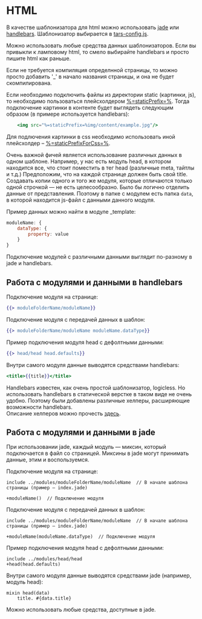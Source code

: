 HTML
====

В качестве шаблонизатора для html можно использовать <a href="http://jade-lang.com/" target="_blank">jade</a> или <a href="http://handlebarsjs.com/" target="_blank">handlebars</a>. Шаблонизатор выбирается в <a href="options.md#templater" target="_blank">tars-config.js</a>.

Можно использовать любые средства данных шаблонизаторов. Если вы привыкли к ламповому html, то смело выбирайте handlebars и просто пишите html как раньше.

Если не требуется компиляция определнной страницы, то можно просто добавить '_' в начало названия страницы, и она не будет скомпилирована.

Если необходимо подключить файлы из директории static (картинки, js), то необходимо пользоваться плейсхолдером <a href="options.md#staticPrefix" target="_blank">%=staticPrefix=%</a>. Тогда подключение картинки в контенте будет выглядеть следующим образом (в примере используется handlebars):

```handlebars
    <img src="%=staticPrefix=%img/content/example.jpg"/>
```

Для подлючения картинки в css необходимо использовать иной плейсхолдер – <a href="options.md#staticPrefixForCss" target="_blank">%=staticPrefixForCss=%</a>.

Очень важной фичей является использование различных данных в одном шаблоне. Например, у нас есть модуль head, в котором находится все, что стоит поместить в тег head (различные meta, тайтлы и т.д.) Предположим, что на каждой  странице должен быть свой title. Создавать копии одного и того же модуля, которые отличаются только одной строчкой — не есть целесообразно. Было бы логично отделить данные от представления.
Поэтому в папке с модулем есть папка `data`, в которой находится js-файл с данными данного модуля.

Пример данных можно найти в модуле _template:

```javascript
moduleName: {
    dataType: {
        property: value
    }
}
```

Подключение модулей с различными данными выглядит по-разному в jade и handlebars.

Работа с модулями и данными в handlebars
----------------------------------------

Подключение модуля на странице:

```handlebars
{{> moduleFolderName/moduleName}}
```

Подключение модуля с передачей данных в шаблон:

```handlebars
{{> moduleFolderName/moduleName moduleName.dataType}}
```

Пример подключения модуля head с дефолтными данными:

```handlebars
{{> head/head head.defaults}}
```


Внутри самого модуля данные выводятся средствами handlebars:

```handlebars
<title>{{title}}</title>
```

Handlebars известен, как очень простой шаблонизатор, logicless. Но использовать handlebars в статической верстке в таком виде не очень удобно. Поэтому были добавлены различные хелперы, расширяющие возможности handlebars.<br/>
Описание хелперов можно прочесть <a href="/handlebars-helpers.md">здесь</a>.

Работа с модулями и данными в jade
----------------------------------

При использовании jade, каждый модуль — миксин, который подключается в файл со страницей. Миксины в jade могут принимать данные, этим и воспользуемся.

Подключение модуля на странице:

```jade
include ../modules/moduleFolderName/moduleName  // В начале шаблона страницы (пример — index.jade)

+moduleName()  // Подключение модуля
```

Подключение модуля с передачей данных в шаблон:

```jade
include ../modules/moduleFolderName/moduleName  // В начале шаблона страницы (пример — index.jade)

+moduleName(moduleName.dataType)  // Подключение модуля
```

Пример подключения модуля head с дефолтными данными:

```jade
include ../modules/head/head
+head(head.defaults)
```

Внутри самого модуля данные выводятся средствами jade (например, модуль head):

```jade
mixin head(data)
    title. #{data.title}
```

Можно использовать любые средства, доступные в jade.